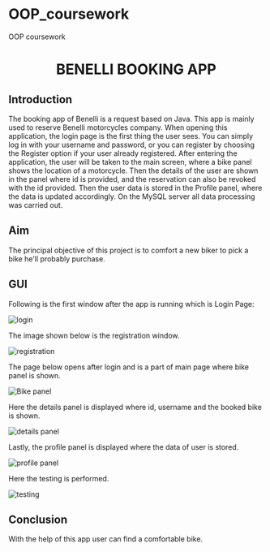 # OOP_coursework
OOP coursework
<h1 align="center">
  <font> BENELLI BOOKING APP </font>
</h1>
<h2 align="left">Introduction</h2>
The booking app of Benelli is a request based on Java. This app is mainly used to reserve Benelli motorcycles company. When opening this application, the login page is the first thing the user sees. You can simply log in with your username and password, or you can register by choosing the Register option if your user already registered. After entering the application, the user will be taken to the main screen, where a bike panel shows the location of a motorcycle. Then the details of the user are shown in the panel where id is provided, and the reservation can also be revoked with the id provided. Then the user data is stored in the Profile panel, where the data is updated accordingly. On the MySQL server all data processing was carried out.

<h2 align="left">Aim </h2>
The principal objective of this project is to comfort a new biker to pick a bike he'll probably purchase.

<h2 align="left">GUI</h2>
Following is the first window after the app is running which is Login Page:

![login](https://user-images.githubusercontent.com/78782813/135264401-ab4c5072-7401-48dc-95ac-2d9a5a238514.png)

The image shown below is the registration window.

![registration](https://user-images.githubusercontent.com/78782813/135264409-c6fd76bc-bc43-4fa0-ade6-546d519b991b.png)

The page below opens after login and is a part of main page where bike panel is shown.

![Bike panel](https://user-images.githubusercontent.com/78782813/135264380-da335bdc-f269-465f-b310-95b41b1dcae6.png)

Here the details panel is displayed where id, username and the booked bike is shown.

![details panel](https://user-images.githubusercontent.com/78782813/135264395-0ae04b54-f91d-498c-823c-2ad69a93d646.png)

Lastly, the profile panel is displayed where the data of user is stored.

![profile panel](https://user-images.githubusercontent.com/78782813/135264407-b6817734-0ed2-4378-a6be-d8a2106b9a27.png)

Here the testing is performed.

![testing](https://user-images.githubusercontent.com/78782813/135266297-b72fbffe-fbad-4ea9-8fbc-18299085b963.png)

<h2 align="left">Conclusion</h2>
With the help of this app user can find a comfortable bike.
